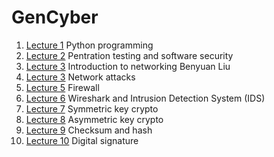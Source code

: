 # GenCyber

1. <a href="https://github.com/xinwenfu/GenCyber/tree/main/Python">Lecture 1</a> Python programming
2. <a href="https://github.com/xinwenfu/GenCyber/tree/main/SoftwareSecurity">Lecture 2</a> Pentration testing and software security	
3. <a href="https://github.com/xinwenfu/GenCyber/tree/main/Networking">Lecture 3</a> Introduction to networking	Benyuan Liu			
4. <a href="https://github.com/xinwenfu/GenCyber/tree/main/NetworkAttacks">Lecture 3</a> Network attacks
5. <a href="https://github.com/xinwenfu/GenCyber/tree/main/Firewall">Lecture 5</a> Firewall		
6. <a href="https://github.com/xinwenfu/GenCyber/tree/main/Firewall">Lecture 6</a> Wireshark and Intrusion Detection System (IDS)
7. <a href="">Lecture 7</a> Symmetric key crypto																				
8. <a href="">Lecture 8</a> Asymmetric key crypto																			
9. <a href="">Lecture 9</a> Checksum and hash																				
10. <a href="">Lecture 10</a>	Digital signature																		
